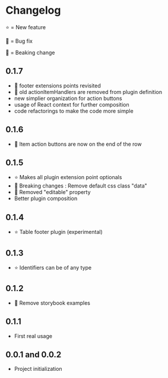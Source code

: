 # Changelog

⭐ = New feature

🐞 = Bug fix

📢 = Beaking change

## 0.1.7

* 📢 footer extensions points revisited
* 📢 old actionItemHandlers are removed from plugin definition
* new simplier organization for action buttons
* usage of React context for further composition
* code refactorings to make the code more simple

## 0.1.6

* 📢 Item action buttons are now on the end of the row

## 0.1.5

* ⭐ Makes all plugin extension point optionals
* 📢 Breaking changes : Remove default css class "data"
* 📢 Removed "editable" property
* Better plugin composition

## 0.1.4

* ⭐ Table footer plugin (experimental)

## 0.1.3

* ⭐ Identifiers can be of any type

## 0.1.2

* 🐞 Remove storybook examples

## 0.1.1

* First real usage

## 0.0.1 and 0.0.2 

* Project initialization